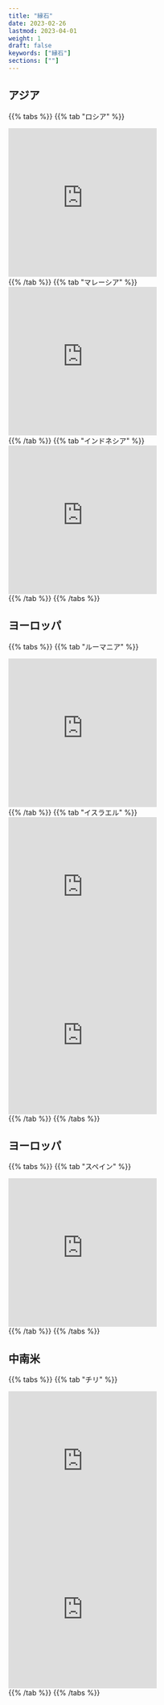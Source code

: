 ```yaml
---
title: "縁石"
date: 2023-02-26
lastmod: 2023-04-01
weight: 1
draft: false
keywords: ["縁石"]
sections: [""]
---
```


## アジア

{{% tabs  %}}
{{% tab "ロシア" %}}
<div class="googlemap-if">
<iframe src="https://www.google.com/maps/embed?pb=!4v1679574204637!6m8!1m7!1sDJ1z3bpOkteyayBuvEBdDg!2m2!1d63.20508617982585!2d75.4693365969313!3f269.93588402924445!4f-5.097202618980646!5f3.3244282257307107" width="295" height="295" style="border:0;" allowfullscreen="" loading="lazy" referrerpolicy="no-referrer-when-downgrade"></iframe>
</div>
{{% /tab %}}
{{% tab "マレーシア" %}}
<div class="googlemap-if">
<iframe src="https://www.google.com/maps/embed?pb=!4v1678982102995!6m8!1m7!1sSWzvX-HEgjmxUa3s3lOhSA!2m2!1d4.584497761922738!2d101.089424990198!3f43.5691182714932!4f-13.340862379883617!5f3.1927166366301285" width="295" height="295" style="border:0;" allowfullscreen="" loading="lazy" referrerpolicy="no-referrer-when-downgrade"></iframe>
</div>
{{% /tab %}}
{{% tab "インドネシア" %}}
<div class="googlemap-if">
<iframe src="https://www.google.com/maps/embed?pb=!4v1677409059457!6m8!1m7!1scdQImoXZMPtZb3IkBlfd6g!2m2!1d-5.136744719452558!2d119.4391749107647!3f2.605017825440939!4f-21.634927120503434!5f2.302769238395383" width="295" height="295" style="border:0;" allowfullscreen="" loading="lazy" referrerpolicy="no-referrer-when-downgrade"></iframe>
</div>
{{% /tab %}}
{{% /tabs %}}

## ヨーロッパ

{{% tabs  %}}
{{% tab "ルーマニア" %}}
<div class="googlemap-if">
<iframe src="https://www.google.com/maps/embed?pb=!4v1680050839327!6m8!1m7!1sZqqZuLDmKpPoimQWICgrqw!2m2!1d45.88148316556992!2d22.90215171255834!3f253.78113180738174!4f-10.72446694525705!5f2.619813672901139" width="295" height="295" style="border:0;" allowfullscreen="" loading="lazy" referrerpolicy="no-referrer-when-downgrade"></iframe>
</div>
{{% /tab %}}
{{% tab "イスラエル" %}}
<div class="googlemap-if">
<iframe src="https://www.google.com/maps/embed?pb=!4v1677459240601!6m8!1m7!1sKzaNL2gPLfulmYdj5Ttfng!2m2!1d32.07251829005475!2d34.76466352452803!3f131.69542916217296!4f-23.314093966316065!5f1.955654522822012" width="295" height="295" style="border:0;" allowfullscreen="" loading="lazy" referrerpolicy="no-referrer-when-downgrade"></iframe>
<iframe src="https://www.google.com/maps/embed?pb=!4v1677459295522!6m8!1m7!1sHcN3Is61HIY8SESfJrlalA!2m2!1d32.07260367095928!2d34.76578981940682!3f64.88275511539939!4f-11.880128793571245!5f3.325193203789971" width="295" height="295" style="border:0;" allowfullscreen="" loading="lazy" referrerpolicy="no-referrer-when-downgrade"></iframe>
</div>
{{% /tab %}}
{{% /tabs %}}

## ヨーロッパ

{{% tabs  %}}
{{% tab "スペイン" %}}
<div class="googlemap-if">
<iframe src="https://www.google.com/maps/embed?pb=!4v1677856733818!6m8!1m7!1sqGqgmNfR3zaAGBMr4uEuIA!2m2!1d40.45455325707371!2d-3.713051843900113!3f109.94659397354023!4f-15.094667577743238!5f2.7209280147863466" width="295" height="295" style="border:0;" allowfullscreen="" loading="lazy" referrerpolicy="no-referrer-when-downgrade"></iframe>
</div>
{{% /tab %}}
{{% /tabs %}}

## 中南米

{{% tabs  %}}
{{% tab "チリ" %}}
<div class="googlemap-if">
<iframe src="https://www.google.com/maps/embed?pb=!4v1677410294200!6m8!1m7!1sMQ0VSbKspCmlQ9FwZDGDkA!2m2!1d-33.4446504186324!2d-70.64709028781805!3f224.1011696135387!4f-19.36013259365552!5f3.16005151564223" width="295" height="295" style="border:0;" allowfullscreen="" loading="lazy" referrerpolicy="no-referrer-when-downgrade"></iframe>
<iframe src="https://www.google.com/maps/embed?pb=!4v1677410495907!6m8!1m7!1sVNgRlaaSXItL-CMyWHvEAA!2m2!1d-33.44723199744792!2d-70.6499485895562!3f114.59467420090476!4f-12.840660728754813!5f3.249623459753476" width="295" height="295" style="border:0;" allowfullscreen="" loading="lazy" referrerpolicy="no-referrer-when-downgrade"></iframe>
</div>
{{% /tab %}}
{{% /tabs %}}